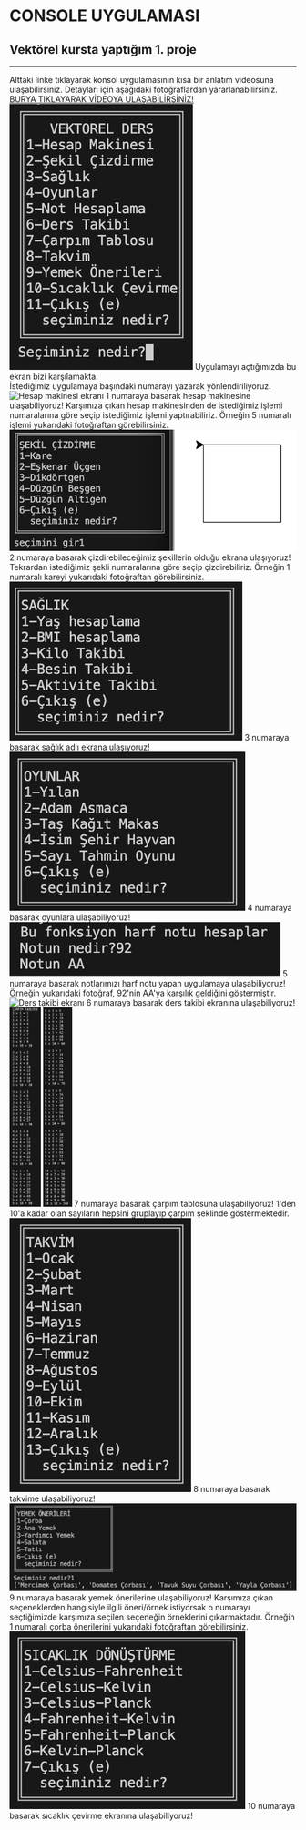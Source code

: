 # CONSOLE UYGULAMASI
## Vektörel kursta yaptığım 1. proje
<hr>
Alttaki linke tıklayarak konsol uygulamasının kısa bir anlatım videosuna ulaşabilirsiniz. Detayları için aşağıdaki fotoğraflardan yararlanabilirsiniz.
<br>
<a href="https://youtu.be/4lfQR8qWxmY?si=pJr0Mwaz_XIkCP9E">BURYA TIKLAYARAK VİDEOYA ULAŞABİLİRSİNİZ!</a>
<br>
<img src="proje_fotoları/anamenu.png" alt="Ana Menü Ekranı">
Uygulamayı açtığımızda bu ekran bizi karşılamakta.
<br>
İstediğimiz uygulamaya başındaki numarayı yazarak yönlendiriliyoruz.
<br>
<img src="proje_fotoları/hesapmakinesi.png" alt="Hesap makinesi ekranı">
1 numaraya basarak hesap makinesine ulaşabiliyoruz! Karşımıza çıkan hesap makinesinden de istediğimiz işlemi numaralarına göre seçip istediğimiz işlemi yaptırabiliriz. Örneğin 5 numaralı işlemi yukarıdaki fotoğraftan görebilirsiniz.
<br>
<img src="proje_fotoları/sekilcizdirme.png" alt="Şekil çizdirme ekranı">
2 numaraya basarak çizdirebileceğimiz şekillerin olduğu ekrana ulaşıyoruz! Tekrardan istediğimiz şekli numaralarına göre seçip çizdirebiliriz. Örneğin 1 numaralı kareyi yukarıdaki fotoğraftan görebilirsiniz.
<br>
<img src="proje_fotoları/saglik.png" alt="Sağlık ekranı">
3 numaraya basarak sağlık adlı ekrana ulaşıyoruz!
<br>
<img src="proje_fotoları/oyunlar.png" alt="Oyun ekranı">
4 numaraya basarak oyunlara ulaşabiliyoruz!
<br>
<img src="proje_fotoları/nothesaplama.png" alt="Not hesaplama ekranı">
5 numaraya basarak notlarımızı harf notu yapan uygulamaya ulaşabiliyoruz! Örneğin yukarıdaki fotoğraf, 92'nin AA'ya karşılık geldiğini göstermiştir.
<br>
<img src="proje_fotoları/derstakibi.png" alt="Ders takibi ekranı">
6 numaraya basarak ders takibi ekranına ulaşabiliyoruz! 
<br>
<img src="proje_fotoları/carpimtablosu1.png" height="350" alt="Çarpım tablosu ekranı1">
<img src="proje_fotoları/carpimtablosu2.png" height="350" alt="Çarpım tablosu ekranı2">
7 numaraya basarak çarpım tablosuna ulaşabiliyoruz! 1'den 10'a kadar olan sayıların hepsini gruplayıp çarpım şeklinde göstermektedir.
<br>
<img src="proje_fotoları/takvim.png" alt="Takvim ekranı">
8 numaraya basarak takvime ulaşabiliyoruz!
<br>
<img src="proje_fotoları/yemekonerisi.png" alt="Yemek önerileri ekranı">
9 numaraya basarak yemek önerilerine ulaşabiliyoruz! Karşımıza çıkan seçeneklerden hangisiyle ilgili öneri/örnek istiyorsak o numarayı seçtiğimizde karşımıza seçilen seçeneğin örneklerini çıkarmaktadır. Örneğin 1 numaralı çorba önerilerini yukarıdaki fotoğraftan görebilirsiniz.
<br>
<img src="proje_fotoları/sicaklikcevirme.png" alt="Sıcaklık çevirme ekranı">
10 numaraya basarak sıcaklık çevirme ekranına ulaşabiliyoruz! 
